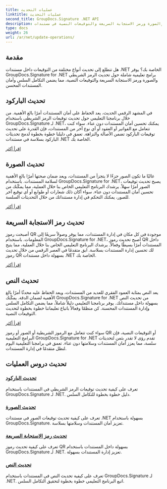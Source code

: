 ```yaml
---
title: عمليات التحديث
linktitle: عمليات التحديث
second_title: GroupDocs.Signature .NET API
description: قم بتحديث الرمز الشريطي والصورة ورمز الاستجابة السريعة والتوقيعات النصية في مستندات .NET باستخدام GroupDocs.Signature لبرامج .NET التعليمية. تعزيز أمن المستندات وإدارتها.
type: docs
weight: 26
url: /ar/net/update-operations/
---
```

## مقدمة

هل تتطلع إلى تحديث أنواع مختلفة من التوقيعات داخل مستندات .NET الخاصة بك؟ يوفر GroupDocs.Signature for .NET برامج تعليمية شاملة حول تحديث الرمز الشريطي والصورة ورمز الاستجابة السريعة والتوقيعات النصية، مما يضمن التكامل السلس وأمان المستندات المحسن.

## تحديث الباركود
في المشهد الرقمي الحديث، يعد الحفاظ على أمان المستندات أمرًا بالغ الأهمية. من خلال برنامجنا التعليمي حول تحديث توقيعات الرمز الشريطي باستخدام GroupDocs.Signature لـ .NET، يمكنك تحسين أمان المستندات دون عناء. سواء كنت تتعامل مع الفواتير أو العقود أو أي نوع آخر من المستندات، فإن القدرة على تحديث توقيعات الباركود تضمن الأصالة والنزاهة. تعمق في دليلنا خطوة بخطوة لدمج تحديثات الباركود بسلاسة في مستندات .NET الخاصة بك.

[اقرأ أكثر](./update-barcode/)

## تحديث الصورة
غالبًا ما تكون الصور جزءًا لا يتجزأ من المستندات، ويعد ضمان صحتها أمرًا بالغ الأهمية لسلامة المستندات. باستخدام GroupDocs.Signature for .NET، يصبح تحديث توقيعات الصور أمرًا سهلاً. يرشدك البرنامج التعليمي الخاص بنا خلال العملية، مما يمكّنك من تحسين أمان المستندات دون عناء. سواء أكان ذلك شعارات أو طوابع أو أي توقيع آخر للصور، يمكنك التحكم في إدارة مستنداتك من خلال التحديثات السلسة.

[اقرأ أكثر](./update-image/)

## تحديث رمز الاستجابة السريعة
أصبحت رموز QR موجودة في كل مكان في إدارة المستندات، مما يوفر وصولاً سريعًا إلى المعلومات. باستخدام GroupDocs.Signature for .NET، أصبح تحديث رموز QR داخل المستندات أمرًا بسيطًا وفعالاً. يرشدك البرنامج التعليمي الخاص بنا خلال العملية، مما يتيح لك تحسين إدارة المستندات بسلاسة. ابق متقدمًا في العصر الرقمي من خلال تحديث رموز QR بسهولة داخل مستندات .NET الخاصة بك.

[اقرأ أكثر](./update-qr-code/)

## تحديث النص
يعد النص بمثابة العمود الفقري للعديد من المستندات، ويعد الحفاظ عليه محدثًا أمرًا بالغ الأهمية لضمان الدقة. يمكّنك GroupDocs.Signature for .NET من تحديث النص بسهولة داخل مستنداتك. يوفر برنامجنا التعليمي دليلاً شاملاً، مما يضمن التكامل السلس وإدارة المستندات المحسنة. كن منظمًا وفعالاً باتباع تعليماتنا خطوة بخطوة لتحديث التوقيعات النصية.

[اقرأ أكثر](./update-text/)

سواء كنت تتعامل مع الرموز الشريطية أو الصور أو رموز QR أو التوقيعات النصية، فإن البرامج التعليمية GroupDocs.Signature for .NET تقدم رؤى لا تقدر بثمن لتحديثات سلسة، مما يعزز أمان المستندات وسلامتها دون عناء. تعمق في برامجنا التعليمية اليوم لتظل متقدمًا في إدارة المستندات.
## تحديث دروس العمليات
### [تحديث الباركود](./update-barcode/)
تعرف على كيفية تحديث توقيعات الرمز الشريطي في المستندات باستخدام GroupDocs.Signature لـ .NET. دليل خطوة بخطوة للتكامل السلس.
### [تحديث الصورة](./update-image/)
تعرف على كيفية تحديث توقيعات الصور في مستندات .NET بسهولة باستخدام GroupDocs.Signature. تعزيز أمان المستندات وسلامتها بسلاسة.
### [تحديث رمز الاستجابة السريعة](./update-qr-code/)
تعرف على كيفية تحديث رموز QR بسهولة داخل المستندات باستخدام GroupDocs.Signature لـ .NET. تعزيز إدارة المستندات بسهولة.
### [تحديث النص](./update-text/)
تعرف على كيفية تحديث النص في المستندات باستخدام GroupDocs.Signature لـ .NET. اتبع البرنامج التعليمي خطوة بخطوة لتحقيق التكامل السلس.